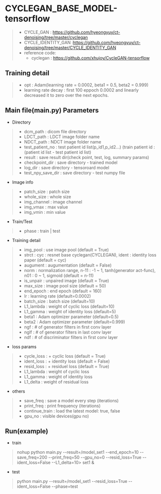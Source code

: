 # CYCLEGAN_BASE_MODEL-tensorflow
>	* CYCLE_GAN : https://github.com/hyeongyuy/ct-denoising/tree/master/cyclegan
>	* CYCLE_IDENTITY_GAN :https://github.com/hyeongyuy/ct-denoising/tree/master/CYCLE_IDENTITY_GAN
>	* reference code:  
>     * cyclegan : https://github.com/xhujoy/CycleGAN-tensorflow

## Training detail  
> * opt : Adam(learning rate = 0.0002, beta1 = 0.5, beta2 = 0.999)
> * learning rate decay : first 100 eppoch 0.0002 and linearly decreased it to zero over the next epochs.


## Main file(main.py) Parameters
* Directory
> * dcm_path : dicom file directory
> * LDCT_path : LDCT image folder name
> * NDCT_path : NDCT image folder name
> * test_patient_no : test patient id list(p_id1,p_id2...) (train patient id : (patient id list - test patient id list)
> * result : save result dir(check point, test, log, summary params)
> * checkpoint_dir : save directory - trained model
> * log_dir : save directory - tensoroard model
> * test_npy_save_dir : save directory - test numpy file
* Image info
> * patch_size : patch size 
> * whole_size : whole size
> * img_channel : image channel
> * img_vmax : max value
> * img_vmin : min value
* Train/Test
> * phase : train | test
* Training detail
> * img_pool : use image pool (default = True)
> * strct : cyc : resnet base cyclegan(CYCLEGAN), ident : identity loss paper (default = cyc)
> * augument : augumentation (default = False)
> * norm : normalization range, n-11 : -1 ~ 1, tanh(generator act-func), n01 : 0 ~ 1, sigmoid (default = n-11)
> * is_unpair : unpaired image (default = True)
> * max_size : image pool size (default = 50)
> * end_epoch : end epoch (default = 160)
> * lr : learning rate (default=0.0002)
> * batch_size : batch size (default=10)
> * L1_lambda : weight of cyclic loss (default=10)
> * L1_gamma : weight of identity loss (default=5)
> * beta1 : Adam optimizer parameter (default=0.5)
> * beta2 : Adam optimizer parameter (default=0.999)
> * ngf : # of generator filters in first conv layer
> * nglf : # of generator filters in last conv layer
> * ndf : # of discriminator filters in first conv layer
* loss params
> * cycle_loss : + cyclic loss (default = True)
> * ident_loss : + identity loss (default = False)
> * resid_loss : + residuel loss (default = True)
> * L1_lambda  : weight of cyclic loss
> * L1_gamma  : weight of identity loss
> * L1_delta  : weight of residual loss
* others
> * save_freq : save a model every step (iterations)
> * print_freq : print frequency (iterations)
> * continue_train : load the latest model: true, false
> * gpu_no : visible devices(gpu no)

## Run(example)
* train
> nohup python main.py --result=/model_set1 --end_epoch=10 --save_freq=200 --print_freq=50 --gpu_no=0 --resid_loss=True --ident_loss=False --L1_delta=10> set1 &

* test
> python main.py --result=/model_set1 --resid_loss=True --ident_loss=False --phase=test
